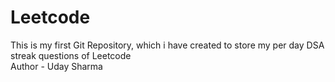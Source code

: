 # Leetcode
This is my first Git Repository, which i have created to store my per day DSA streak questions of Leetcode
<br>
Author - Uday Sharma 
